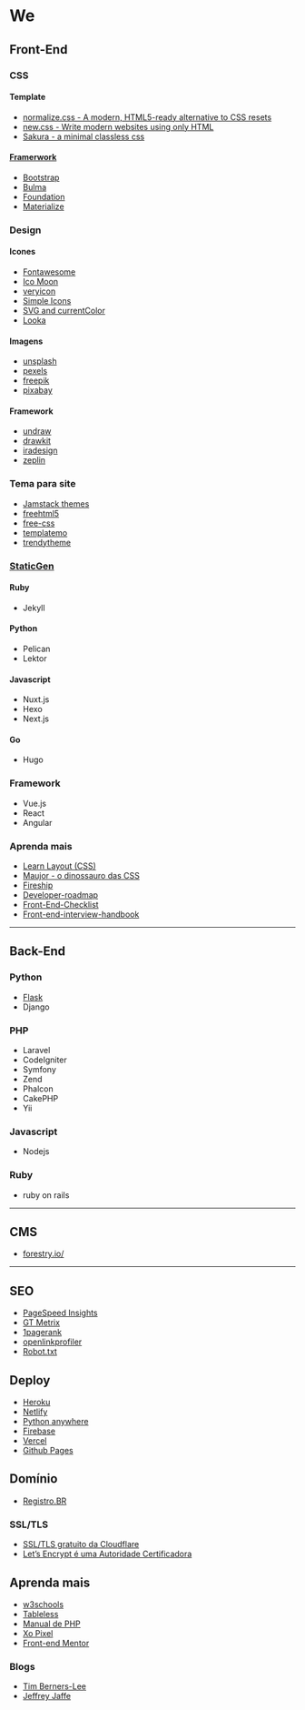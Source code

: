 # We

## Front-End

### CSS

#### Template
* [normalize.css - A modern, HTML5-ready alternative to CSS resets](https://necolas.github.io/normalize.css/)
* [new.css - Write modern websites using only HTML ](https://newcss.net/)
* [Sakura - a minimal classless css](https://oxal.org/projects/sakura/)

#### [Framerwork](https://2020.stateofcss.com/en-US/report/)
* [Bootstrap](https://getbootstrap.com/)
* [Bulma](https://bulma.io/documentation/)
* [Foundation](https://get.foundation/)
* [Materialize](https://materializecss.com/)

### Design
#### Icones
* [Fontawesome](https://fontawesome.com)
* [Ico Moon](https://icomoon.io/)
* [veryicon](https://www.veryicon.com/)
* [Simple Icons](https://simpleicons.org/)
* [SVG and currentColor](https://codepen.io/yoksel/pen/xiLen)
* [Looka](https://looka.com/)

#### Imagens
* [unsplash](https://unsplash.com/)
* [pexels](https://www.pexels.com/pt-br/)
* [freepik](https://www.freepik.com/)
* [pixabay](https://pixabay.com/pt/)

#### Framework
* [undraw](https://undraw.co/)
* [drawkit](https://www.drawkit.io/)
* [iradesign](https://iradesign.io/)
* [zeplin](https://zeplin.io/)

### Tema para site
* [Jamstack themes](https://jamstackthemes.dev/)
* [freehtml5](https://freehtml5.co/)  
* [free-css ](https://www.free-css.com/template-categories/bootstrap) 
* [templatemo](https://templatemo.com/)  
* [trendytheme](https://trendytheme.net/)  

### [StaticGen](https://www.staticgen.com/)
#### Ruby
* Jekyll

#### Python
* Pelican
* Lektor

#### Javascript
* Nuxt.js
* Hexo
* Next.js

#### Go 
* Hugo

### Framework
* Vue.js
* React
* Angular

### Aprenda mais
* [Learn Layout (CSS)](http://pt-br.learnlayout.com/)
* [Maujor - o dinossauro das CSS](https://maujor.com/)
* [Fireship](https://github.com/fireship-io)
* [Developer-roadmap](https://github.com/kamranahmedse/developer-roadmap)
* [Front-End-Checklist](https://github.com/thedaviddias/Front-End-Checklist)
* [Front-end-interview-handbook](https://yangshun.github.io/front-end-interview-handbook/)

---

## Back-End
### Python
* [Flask](https://github.com/codinginbrazil/flask)
* Django

### PHP
* Laravel
* CodeIgniter
* Symfony
* Zend
* Phalcon
* CakePHP
* Yii

### Javascript
* Nodejs

### Ruby
* ruby on rails
---

## CMS
* [forestry.io/](https://forestry.io/)

---
## SEO
* [PageSpeed Insights](https://developers.google.com/speed/pagespeed/insights/)
* [GT Metrix](https://gtmetrix.com/)
* [1pagerank](http://www.1pagerank.com/)  
* [openlinkprofiler](https://openlinkprofiler.org/)  
* [Robot.txt](http://www.lucianosimas.com.br/blog/criar-robot-txt/)

## Deploy
* [Heroku](https://heroku.com/)
* [Netlify](https://www.netlify.com/)
* [Python anywhere](https://www.pythonanywhere.com/)
* [Firebase](https://firebase.google.com/?hl=pt-br)
* [Vercel](https://vercel.com/)
* [Github Pages](https://pages.github.com/)

## Domínio 
* [Registro.BR](https://registro.br/)
### SSL/TLS
* [SSL/TLS gratuito da Cloudflare](https://www.cloudflare.com/pt-br/ssl/)
* [Let’s Encrypt é uma Autoridade Certificadora](https://letsencrypt.org/)

## Aprenda mais
* [w3schools](https://www.w3schools.com/)  
* [Tableless](https://tableless.com.br/)  
* [Manual de PHP ](https://www.php.net/manual/pt_BR/getting-started.php) 
* [Xo Pixel](https://xopixel.com/)
* [Front-end Mentor](https://www.frontendmentor.io/)

### Blogs
* [Tim Berners-Lee](https://www.w3.org/People/Berners-Lee/)
* [Jeffrey Jaffe](https://www.w3.org/People/Jeff/)
